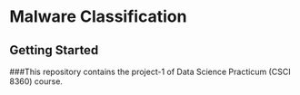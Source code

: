 # Malware Classification
## Getting Started 
###This repository contains the project-1 of Data Science Practicum (CSCI 8360) course.
